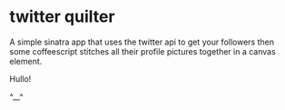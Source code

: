 twitter quilter
=======

A simple sinatra app that uses the twitter api to get your followers then some coffeescript stitches all their profile pictures together in a canvas element.

Hullo!

^__^